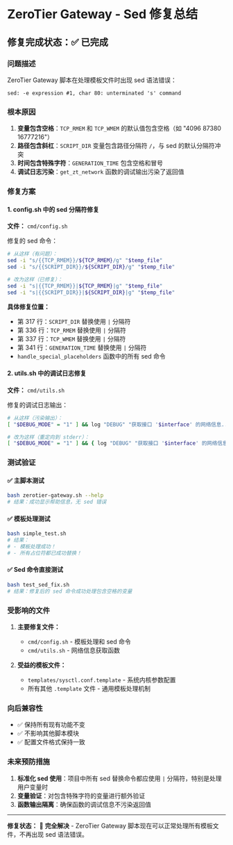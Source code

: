 # ZeroTier Gateway - Sed 修复总结

## 修复完成状态：✅ 已完成

### 问题描述
ZeroTier Gateway 脚本在处理模板文件时出现 sed 语法错误：
```
sed: -e expression #1, char 80: unterminated 's' command
```

### 根本原因
1. **变量包含空格**：`TCP_RMEM` 和 `TCP_WMEM` 的默认值包含空格（如 "4096 87380 16777216"）
2. **路径包含斜杠**：`SCRIPT_DIR` 变量包含路径分隔符 `/`，与 sed 的默认分隔符冲突
3. **时间包含特殊字符**：`GENERATION_TIME` 包含空格和冒号
4. **调试日志污染**：`get_zt_network` 函数的调试输出污染了返回值

### 修复方案

#### 1. config.sh 中的 sed 分隔符修复
**文件：** `cmd/config.sh`

修复的 sed 命令：
```bash
# 从这样（有问题）：
sed -i "s/{{TCP_RMEM}}/${TCP_RMEM}/g" "$temp_file"
sed -i "s/{{SCRIPT_DIR}}/${SCRIPT_DIR}/g" "$temp_file"

# 改为这样（已修复）：
sed -i "s|{{TCP_RMEM}}|${TCP_RMEM}|g" "$temp_file"
sed -i "s|{{SCRIPT_DIR}}|${SCRIPT_DIR}|g" "$temp_file"
```

**具体修复位置：**
- 第 317 行：`SCRIPT_DIR` 替换使用 `|` 分隔符
- 第 336 行：`TCP_RMEM` 替换使用 `|` 分隔符
- 第 337 行：`TCP_WMEM` 替换使用 `|` 分隔符
- 第 341 行：`GENERATION_TIME` 替换使用 `|` 分隔符
- `handle_special_placeholders` 函数中的所有 sed 命令

#### 2. utils.sh 中的调试日志修复
**文件：** `cmd/utils.sh`

修复的调试日志输出：
```bash
# 从这样（污染输出）：
[ "$DEBUG_MODE" = "1" ] && log "DEBUG" "获取接口 '$interface' 的网络信息..."

# 改为这样（重定向到 stderr）：
[ "$DEBUG_MODE" = "1" ] && { log "DEBUG" "获取接口 '$interface' 的网络信息..."; } >&2
```

### 测试验证

#### ✅ 主脚本测试
```bash
bash zerotier-gateway.sh --help
# 结果：成功显示帮助信息，无 sed 错误
```

#### ✅ 模板处理测试
```bash
bash simple_test.sh
# 结果：
# - 模板处理成功！
# - 所有占位符都已成功替换！
```

#### ✅ Sed 命令直接测试
```bash
bash test_sed_fix.sh
# 结果：修复后的 sed 命令成功处理包含空格的变量
```

### 受影响的文件

1. **主要修复文件：**
   - `cmd/config.sh` - 模板处理和 sed 命令
   - `cmd/utils.sh` - 网络信息获取函数

2. **受益的模板文件：**
   - `templates/sysctl.conf.template` - 系统内核参数配置
   - 所有其他 `.template` 文件 - 通用模板处理机制

### 向后兼容性
- ✅ 保持所有现有功能不变
- ✅ 不影响其他脚本模块
- ✅ 配置文件格式保持一致

### 未来预防措施
1. **标准化 sed 使用**：项目中所有 sed 替换命令都应使用 `|` 分隔符，特别是处理用户变量时
2. **变量验证**：对包含特殊字符的变量进行额外验证
3. **函数输出隔离**：确保函数的调试信息不污染返回值

---

**修复状态：** 🎉 **完全解决** - ZeroTier Gateway 脚本现在可以正常处理所有模板文件，不再出现 sed 语法错误。
